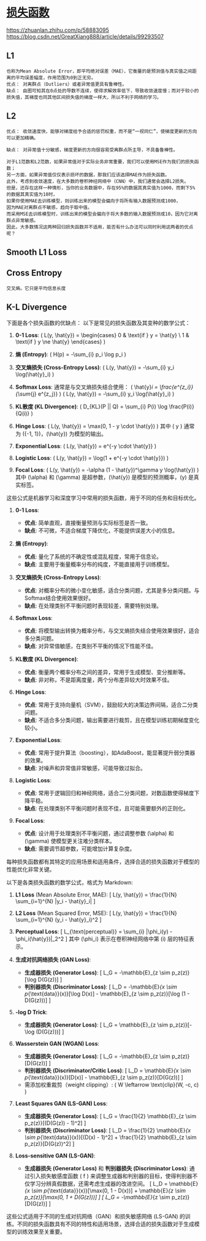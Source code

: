 # [损失函数](https://zhuanlan.zhihu.com/p/377799012)
https://zhuanlan.zhihu.com/p/58883095  
https://blog.csdn.net/GreatXiang888/article/details/99293507

## L1 
```
也称为Mean Absolute Error，即平均绝对误差（MAE），它衡量的是预测值与真实值之间距离的平均误差幅度，作用范围为0到正无穷。
优点： 对离群点（Outliers）或者异常值更具有鲁棒性。
缺点： 由图可知其在0点处的导数不连续，使得求解效率低下，导致收敛速度慢；而对于较小的损失值，其梯度也同其他区间损失值的梯度一样大，所以不利于网络的学习。
```
## L2
```
优点： 收敛速度快，能够对梯度给予合适的惩罚权重，而不是“一视同仁”，使梯度更新的方向可以更加精确。

缺点： 对异常值十分敏感，梯度更新的方向很容易受离群点所主导，不具备鲁棒性。

对于L1范数和L2范数，如果异常值对于实际业务非常重要，我们可以使用MSE作为我们的损失函数；
另一方面，如果异常值仅仅表示损坏的数据，那我们应该选择MAE作为损失函数。
此外，考虑到收敛速度，在大多数的卷积神经网络中（CNN）中，我们通常会选择L2损失。
但是，还存在这样一种情形，当你的业务数据中，存在95%的数据其真实值为1000，而剩下5%的数据其真实值为10时，
如果你使用MAE去训练模型，则训练出来的模型会偏向于将所有输入数据预测成1000，
因为MAE对离群点不敏感，趋向于取中值。
而采用MSE去训练模型时，训练出来的模型会偏向于将大多数的输入数据预测成10，因为它对离群点异常敏感。
因此，大多数情况这两种回归损失函数并不适用，能否有什么办法可以同时利用这两者的优点呢？
```
## Smooth L1 Loss
## Cross Entropy 
```
交叉熵。它只是平均信息长度
```
## K-L Divergence



下面是各个损失函数的优缺点：
以下是常见的损失函数及其变种的数学公式：

1. **0-1 Loss**:
   \( L(y, \hat{y}) = \begin{cases}
   0 & \text{if } y = \hat{y} \\
   1 & \text{if } y \ne \hat{y}
   \end{cases} \)
   
2. **熵 (Entropy)**:
   \( H(p) = -\sum_{i} p_i \log p_i \)

3. **交叉熵损失 (Cross-Entropy Loss)**:
   \( L(y, \hat{y}) = -\sum_{i} y_i \log(\hat{y}_i) \)
   
4. **Softmax Loss**:
   通常是与交叉熵损失结合使用：
   \( \hat{y}_i = \frac{e^{z_i}}{\sum_{j} e^{z_j}} \)
   \( L(y, \hat{y}) = -\sum_{i} y_i \log(\hat{y}_i) \)
   
5. **KL散度 (KL Divergence)**:
   \( D_{KL}(P || Q) = \sum_{i} P(i) \log \frac{P(i)}{Q(i)} \)

6. **Hinge Loss**:
   \( L(y, \hat{y}) = \max(0, 1 - y \cdot \hat{y}) \)
   其中 \( y \) 通常为 \(\{-1, 1\}\)，\(\hat{y}\) 为模型的输出。

7. **Exponential Loss**:
   \( L(y, \hat{y}) = e^{-y \cdot \hat{y}} \)

8. **Logistic Loss**:
   \( L(y, \hat{y}) = \log(1 + e^{-y \cdot \hat{y}}) \)
   
9. **Focal Loss**:
   \( L(y, \hat{y}) = -\alpha (1 - \hat{y})^\gamma y \log(\hat{y}) \)
   其中 \(\alpha\) 和 \(\gamma\) 是超参数，\(\hat{y}\) 是模型的预测概率，\(y\) 是真实标签。

这些公式是机器学习和深度学习中常用的损失函数，用于不同的任务和目标优化。


1. **0-1 Loss**:
   - **优点**: 简单直观，直接衡量预测与实际标签是否一致。
   - **缺点**: 不可微，不适合梯度下降优化，不能提供误差大小的信息。

2. **熵 (Entropy)**:
   - **优点**: 量化了系统的不确定性或混乱程度，常用于信息论。
   - **缺点**: 主要用于衡量概率分布的纯度，不能直接用于训练模型。

3. **交叉熵损失 (Cross-Entropy Loss)**:
   - **优点**: 对概率分布的微小变化敏感，适合分类问题，尤其是多分类问题。与Softmax结合使用效果很好。
   - **缺点**: 在处理类别不平衡问题时表现较差，需要特别处理。

4. **Softmax Loss**:
   - **优点**: 将模型输出转换为概率分布，与交叉熵损失结合使用效果很好，适合多分类问题。
   - **缺点**: 对异常值敏感，在类别不平衡的情况下性能不佳。

5. **KL散度 (KL Divergence)**:
   - **优点**: 衡量两个概率分布之间的差异，常用于生成模型、变分推断等。
   - **缺点**: 非对称，不是距离度量，两个分布差异较大时效果不佳。

6. **Hinge Loss**:
   - **优点**: 常用于支持向量机（SVM），鼓励较大的决策边界间隔，适合二分类问题。
   - **缺点**: 不适合多分类问题，输出需要进行裁剪，且在模型训练初期梯度变化较小。

7. **Exponential Loss**:
   - **优点**: 常用于提升算法（boosting），如AdaBoost，能显著提升弱分类器的效果。
   - **缺点**: 对噪声和异常值非常敏感，可能导致过拟合。

8. **Logistic Loss**:
   - **优点**: 常用于逻辑回归和神经网络，适合二分类问题，对数函数使得梯度下降平稳。
   - **缺点**: 在处理类别不平衡问题时表现不佳，且可能需要额外的正则化。

9. **Focal Loss**:
   - **优点**: 设计用于处理类别不平衡问题，通过调整参数 \(\alpha\) 和 \(\gamma\) 使模型更关注难分类样本。
   - **缺点**: 需要调节超参数，可能增加计算复杂度。

每种损失函数都有其特定的应用场景和适用条件，选择合适的损失函数对于模型的性能优化非常关键。


以下是各类损失函数的数学公式，格式为 Markdown:

1. **L1 Loss** (Mean Absolute Error, MAE):
   \[
   L(y, \hat{y}) = \frac{1}{N} \sum_{i=1}^{N} |y_i - \hat{y}_i|
   \]

2. **L2 Loss** (Mean Squared Error, MSE):
   \[
   L(y, \hat{y}) = \frac{1}{N} \sum_{i=1}^{N} (y_i - \hat{y}_i)^2
   \]

3. **Perceptual Loss**:
   \[
   L_{\text{perceptual}} = \sum_{i} \|\phi_i(y) - \phi_i(\hat{y})\|_2^2
   \]
   其中 \(\phi_i\) 表示在卷积神经网络中第 \(i\) 层的特征表示。

4. **生成对抗网络损失 (GAN Loss)**:
   - **生成器损失 (Generator Loss)**:
     \[
     L_G = -\mathbb{E}_{z \sim p_z(z)}[\log D(G(z))]
     \]
   - **判别器损失 (Discriminator Loss)**:
     \[
     L_D = -\mathbb{E}_{x \sim p_{\text{data}}(x)}[\log D(x)] - \mathbb{E}_{z \sim p_z(z)}[\log (1 - D(G(z)))]
     \]

5. **-log D Trick**:
   - **生成器损失 (Generator Loss)**:
     \[
     L_G = \mathbb{E}_{z \sim p_z(z)}[-\log (D(G(z)))]
     \]

6. **Wasserstein GAN (WGAN) Loss**:
   - **生成器损失 (Generator Loss)**:
     \[
     L_G = -\mathbb{E}_{z \sim p_z(z)}[D(G(z))]
     \]
   - **判别器损失 (Discriminator/Critic Loss)**:
     \[
     L_D = \mathbb{E}_{x \sim p_{\text{data}}(x)}[D(x)] - \mathbb{E}_{z \sim p_z(z)}[D(G(z))]
     \]
   - 需添加权重裁剪（weight clipping）: \( W \leftarrow \text{clip}(W, -c, c) \)

7. **Least Squares GAN (LS-GAN) Loss**:
   - **生成器损失 (Generator Loss)**:
     \[
     L_G = \frac{1}{2} \mathbb{E}_{z \sim p_z(z)}[(D(G(z)) - 1)^2]
     \]
   - **判别器损失 (Discriminator Loss)**:
     \[
     L_D = \frac{1}{2} \mathbb{E}_{x \sim p_{\text{data}}(x)}[(D(x) - 1)^2] + \frac{1}{2} \mathbb{E}_{z \sim p_z(z)}[D(G(z))^2]
     \]

8. **Loss-sensitive GAN (LS-GAN)**:
   - **生成器损失 (Generator Loss)** 和 **判别器损失 (Discriminator Loss)**:
     通过引入损失敏感度函数 \( f \) 来调整生成器和判别器的目标，使得判别器不仅学习分辨真假数据，还需考虑生成器的改进空间。
     \[
     L_D = \mathbb{E}_{x \sim p_{\text{data}}(x)}[\max(0, 1 - D(x))] + \mathbb{E}_{z \sim p_z(z)}[\max(0, 1 + D(G(z)))]
     \]
     \[
     L_G = -\mathbb{E}_{z \sim p_z(z)}[D(G(z))]
     \]

这些公式适用于不同的生成对抗网络（GAN）和损失敏感网络 (LS-GAN) 的训练。不同的损失函数具有不同的特性和适用场景，选择合适的损失函数对于生成模型的训练效果至关重要。
